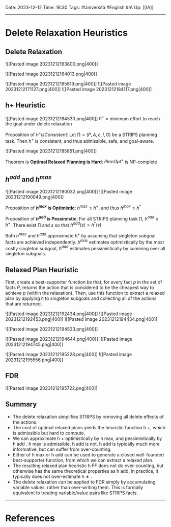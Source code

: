 Date: 2023-12-12
Time: 16:30
Tags: #Università #English #IA 
Up: [[IA]]

---
# Delete Relaxation Heuristics

## Delete Relaxation

![[Pasted image 20231212163800.png|400]]

![[Pasted image 20231212164013.png|400]]

![[Pasted image 20231212165819.png|400]]
![[Pasted image 20231212171127.png|400]]
![[Pasted image 20231212184117.png|400]]

## h+ Heuristic
![[Pasted image 20231212184530.png|400]]
$h^+$ = minimum effort to reach the goal under delete relaxation

Proposition of $h^+ is Consistent$:
Let $\prod = (P,A,c,I,G)$ be a STRIPS planning task. Then $h^+$ is consistent, and thus admissible, safe, and goal-aware.

![[Pasted image 20231212185851.png|400]]

Theorem is **Optimal Relaxed Planning is Hard**:
$PlanOpt^+$ is NP-complete

## $h^{add}$ and $h^{max}$

![[Pasted image 20231212190032.png|400]]
![[Pasted image 20231212190049.png|400]]

Proposition of **$h^{max}$ is Optimistic**:
$h^{max} \leq h^+$, and thus $h^{max} \leq h^*$

Proposition of **$h^{add}$ is Pessimistic**:
For all STRIPS planning task $\prod$, $h^{add}\geq h^+$. There exist $\prod$ and $s$ so that $h^{add}(s)>h^*(s)$

Both $h^{max}$ and $h^{add}$ approximate $h^+$ by assuming that singleton subgoal facts are achieved independently. $h^{max}$ estimates optimistically by the most costly singleton subgoal, $h^{add}$ estimates pessimistically by summing over all singleton subgoals.

## Relaxed Plan Heuristic

First, create a best-supporter function $bs$ that, for every fact $p$ in the set of facts $P$, returns the action that is considered to be the cheapest way to achieve $p$ (within the relaxation). Then, use this function to extract a relaxed plan by applying it to singleton subgoals and collecting all of the actions that are returned.

![[Pasted image 20231212192434.png|400]]
![[Pasted image 20231212192453.png|400]]
![[Pasted image 20231212194434.png|400]]

![[Pasted image 20231212194533.png|400]]

![[Pasted image 20231212194644.png|400]]
![[Pasted image 20231212194745.png|400]]


![[Pasted image 20231212195228.png|400]]
![[Pasted image 20231212195556.png|400]]

## FDR

![[Pasted image 20231212195722.png|400]]

## Summary

- The delete relaxation simplifies STRIPS by removing all delete effects of the actions. 
- The cost of optimal relaxed plans yields the heuristic function h +, which is admissible but hard to compute. 
- We can approximate h + optimistically by h max, and pessimistically by h add . h max is admissible, h add is not. h add is typically much more informative, but can suffer from over-counting. 
- Either of h max or h add can be used to generate a closed well-founded best-supporter function, from which we can extract a relaxed plan. 
- The resulting relaxed plan heuristic h FF does not do over-counting, but otherwise has the same theoretical properties as h add; in practice, it typically does not over-estimate h ∗ . 
- The delete relaxation can be applied to FDR simply by accumulating variable values, rather than over-writing them. This is formally equivalent to treating variable/value pairs like STRIPS facts.



---
# References

